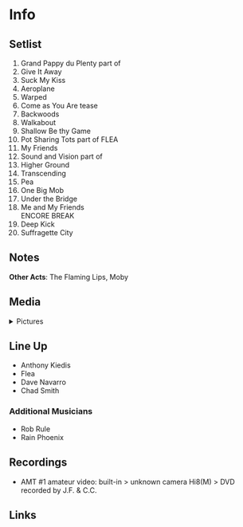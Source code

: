 # Info

## Setlist

1. Grand Pappy du Plenty part of
2. Give It Away
3. Suck My Kiss
4. Aeroplane
5. Warped
6. Come as You Are tease
7. Backwoods
8. Walkabout
9. Shallow Be thy Game
10. Pot Sharing Tots part of FLEA
11. My Friends
12. Sound and Vision part of
13. Higher Ground
14. Transcending
15. Pea
16. One Big Mob
17. Under the Bridge
18. Me and My Friends
<br>ENCORE BREAK
19. Deep Kick
20. Suffragette City

## Notes

**Other Acts**: The Flaming Lips, Moby

## Media 

<details>
  <summary>Pictures</summary>
  <!--<img alt="Setlist" title="Setlist" src="_.jpg" height="200" />-->
</details>

## Line Up

* Anthony Kiedis
* Flea
* Dave Navarro
* Chad Smith

### Additional Musicians

* Rob Rule  
* Rain Phoenix

## Recordings

* AMT #1 amateur video: built-in > unknown camera Hi8(M) > DVD recorded by J.F. & C.C.

## Links
